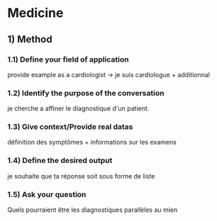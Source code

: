 # Medicine 
## 1) Method
### 1.1) Define your field of application
  provide example as a cardiologist -> je suis cardiologue + additionnal
### 1.2) Identify the purpose of the conversation
  je cherche a affiner le diagnostique d'un patient. 
### 1.3) Give context/Provide real datas
   définition des symptômes + informations sur les examens 
### 1.4) Define the desired output
  je souhaite que ta réponse soit sous forme de liste
### 1.5) Ask your question
  Quels pourraient être les diagnostiques parallèles au mien


